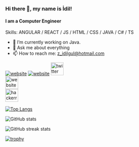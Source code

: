 ### Hi there 👋, my name is İdil!
#### I am a Computer Engineer

Skills: ANGULAR / REACT / JS / HTML / CSS / JAVA / C# / TS

- 🔭 I’m currently working on Java. 
- 💬 Ask me about everything 
- 📫 How to reach me: z_idilgul@hotmail.com 

[![website](./img/linkedin-light.svg)](https://linkedin.com/in/z-idil-gul#gh-light-mode-only)
[![website](./img/linkedin-dark.svg)](https://linkedin.com/in/z-idil-gul#gh-dark-mode-only)
[<img src='https://cdn.jsdelivr.net/npm/simple-icons@3.0.1/icons/twitter.svg' alt='twitter' height='40'>](https://twitter.com/zidilgul)  
[<img src='https://cdn.jsdelivr.net/npm/simple-icons@3.0.1/icons/icloud.svg' alt='website' height='40'>](zeynepidilgul.com)  
[<img src='https://cdn.jsdelivr.net/npm/simple-icons@3.0.1/icons/hackerrank.svg' alt='hackerrank' height='40'>](https://www.hackerrank.com/z_idilgul)  

[![Top Langs](https://github-readme-stats.vercel.app/api/top-langs/?username=zidilgul)](https://github.com/anuraghazra/github-readme-stats)

![GitHub stats](https://github-readme-stats.vercel.app/api?username=zidilgul&show_icons=true)  

![GitHub streak stats](https://streak-stats.demolab.com/?user=zidilgul)  

[![trophy](https://github-profile-trophy.vercel.app/?username=zidilgul)](https://github.com/ryo-ma/github-profile-trophy)
